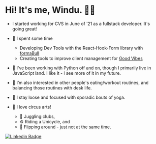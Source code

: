 # Hi! It's me, Windu. 👋🏼
<!--
**windusayles/windusayles** is a ✨ _sPeCiAl_ ✨ repository because its `README.md` (this file) appears on your GitHub profile.
-->
- I started working for CVS in June of '21 as a fullstack developer.  It's going great!

- 🔭 I spent some time
  - Developing Dev Tools with the React-Hook-Form library with [formaBull](https://github.com/oslabs-beta/formaBull)
  - Creating tools to improve client management for [Good Vibes](https://www.goodvibes.news)

- 🌱  I've been working with Python off and on, though I primarily live in JavaScript land.  I like it - I see more of it in my future.

- 🤔  I’m also interested in other people's eating/workout routines, and balancing those routines with desk life.

- 🧘  I stay loose and focused with sporadic bouts of yoga.

- 🎪  I love circus arts!
  - 🤹  Juggling clubs, 
  - ⚙️  Riding a Unicycle, and
  - 🤸  Flipping around - just not at the same time.


 [![Linkedin Badge](https://img.shields.io/badge/-LinkedIn-0e76a8?style=flat-square&logo=Linkedin&logoColor=white)](https://linkedin.com/in/windusayles)
